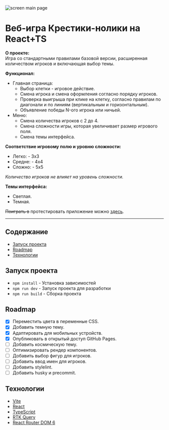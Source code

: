<picture>
 <source media="(prefers-color-scheme: dark)" srcset="https://github.com/Tatiana-Polonskaya/tic-tac-toe/assets/112598242/c1debc9e-d8e4-4f5d-bfd8-01c132e2a716">
 <source media="(prefers-color-scheme: light)" srcset="https://github.com/Tatiana-Polonskaya/tic-tac-toe/assets/112598242/65c49beb-c9ae-4730-806e-9c1149155269">
 <img alt="screen main page" src="https://github.com/Tatiana-Polonskaya/tic-tac-toe/assets/112598242/65c49beb-c9ae-4730-806e-9c1149155269">
</picture>

# Веб-игра Крестики-нолики на React+TS 

**О проекте:**\
  Игра со стандартными правилами базовой версии, расширенная количеством игроков и включающая выбор темы.

**Функционал:**
- Главная страница:
  - Выбор клетки - игровое действие.
  - Смена игрока и смена оформления согласно порядку игроков.
  - Проверка выигрыша при клике на клетку, согласно правилам по диагонали и по линиям (вертикальным и горизонтальным).
  - Объявление победы N-ого игрока или ничьей.
- Меню:
  - Смена количества игроков с 2 до 4.
  - Смена сложности игры, которая увеличивает размер игрового поля.
  - Смена темы интерфейса.

**Соответствие игровому полю и уровню сложности:**
 - Легко: - 3x3
 - Средне: - 4x4
 - Сложно: - 5x5

*Количество игроков не влияет на уровень сложности.*

**Темы интерфейса:**
 - Светлая.
 - Темная.

~~Поиграть в~~ протестировать приложение можно [здесь](https://tatiana-polonskaya.github.io/tic-tac-toe/).

----
## Содержание
- [Запуск проекта](#запуск-проекта)
- [Roadmap](#roadmap)
- [Технологии](#технологии)

## Запуск проекта

- `npm install` - Установка зависимостей
- `npm run dev` - Запуск проекта для разработки
- `npm run build` - Сборка проекта


## Roadmap

- [x] Переместить цвета в переменные CSS.
- [x] Добавить темную тему.
- [x] Адаптировать для мобильных устройств.
- [x] Опубликовать в открытый доступ GitHub Pages.
- [ ] Добавить космическую тему.
- [ ] Оптимизировать рендер компонентов. 
- [ ] Добавить выбор фигур для игроков.
- [ ] Добавить ввод имен для игроков.
- [ ] Добавить stylelint.
- [ ] Добавить husky и precommit.
      
## Технологии

- [Vite](https://vitejs.dev/)
- [React](https://react.dev/blog/2023/03/16/introducing-react-dev)
- [TypeScript](https://www.typescriptlang.org/)
- [RTK Query](https://redux-toolkit.js.org/rtk-query/overview)
- [React Router DOM 6](https://reactrouter.com/en/main)
